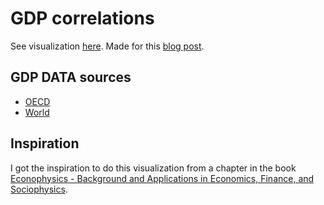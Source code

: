 GDP correlations
================
See visualization [here](http://tberg.dk/GDP-correlations/). Made for this [blog post](http://tberg.dk/post/GDP-correlations).

GDP DATA sources
----------------
- [OECD](http://www.oecd.org/publications/factbook/36340786.pdf)
- [World](http://www.ers.usda.gov/datafiles/International_Macroeconomic_Data/Historical_Data_Files/HistoricalRealGDPValues.xls)


Inspiration
-----------
I got the inspiration to do this visualization from a chapter in the book
[Econophysics - Background and Applications in Economics, Finance, and Sociophysics](https://www.goodreads.com/book/show/16585563-econophysics).
